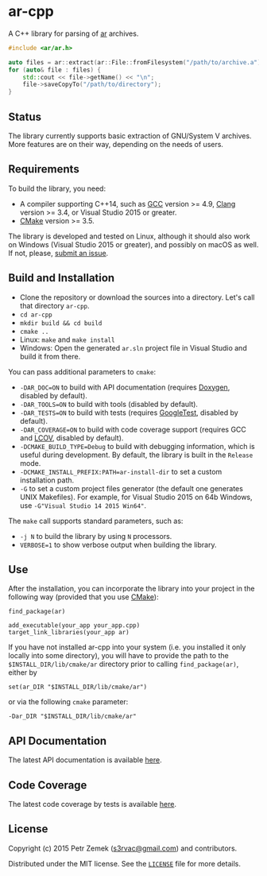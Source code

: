 ar-cpp
======

A C++ library for parsing of [ar](https://en.wikipedia.org/wiki/Ar_(Unix))
archives.

``` cpp
#include <ar/ar.h>

auto files = ar::extract(ar::File::fromFilesystem("/path/to/archive.a"));
for (auto& file : files) {
    std::cout << file->getName() << "\n";
    file->saveCopyTo("/path/to/directory");
}
```

Status
------

The library currently supports basic extraction of GNU/System V archives. More
features are on their way, depending on the needs of users.

Requirements
------------

To build the library, you need:
* A compiler supporting C++14, such as [GCC](https://gcc.gnu.org/) version >=
  4.9, [Clang](http://clang.llvm.org/) version >= 3.4, or Visual
  Studio 2015 or greater.
* [CMake](https://cmake.org/) version >= 3.5.

The library is developed and tested on Linux, although it should also work on
Windows (Visual Studio 2015 or greater), and possibly on macOS as well. If not,
please, [submit an issue](https://github.com/s3rvac/ar-cpp/issues).

Build and Installation
----------------------

* Clone the repository or download the sources into a directory. Let's call that
  directory `ar-cpp`.
* `cd ar-cpp`
* `mkdir build && cd build`
* `cmake ..`
* Linux: `make` and `make install`
* Windows: Open the generated `ar.sln` project file in Visual Studio and build it
  from there.

You can pass additional parameters to `cmake`:
* `-DAR_DOC=ON` to build with API documentation (requires
  [Doxygen](http://www.doxygen.org/), disabled by default).
* `-DAR_TOOLS=ON` to build with tools (disabled by default).
* `-DAR_TESTS=ON` to build with tests (requires
  [GoogleTest](https://github.com/google/googletest), disabled by default).
* `-DAR_COVERAGE=ON` to build with code coverage support (requires GCC and
  [LCOV](http://ltp.sourceforge.net/coverage/lcov.php), disabled by default).
* `-DCMAKE_BUILD_TYPE=Debug` to build with debugging information, which is
  useful during development. By default, the library is built in the `Release`
  mode.
* `-DCMAKE_INSTALL_PREFIX:PATH=ar-install-dir` to set a custom installation
  path.
* `-G` to set a custom project files generator (the default one generates UNIX
  Makefiles). For example, for Visual Studio 2015 on 64b Windows, use
  `-G"Visual Studio 14 2015 Win64"`.

The `make` call supports standard parameters, such as:
* `-j N` to build the library by using `N` processors.
* `VERBOSE=1` to show verbose output when building the library.

Use
---

After the installation, you can incorporate the library into your project in
the following way (provided that you use [CMake](https://cmake.org/)):
```
find_package(ar)

add_executable(your_app your_app.cpp)
target_link_libraries(your_app ar)
```
If you have not installed ar-cpp into your system (i.e. you installed it only
locally into some directory), you will have to provide the path to the
`$INSTALL_DIR/lib/cmake/ar` directory prior to calling `find_package(ar)`,
either by
```
set(ar_DIR "$INSTALL_DIR/lib/cmake/ar")
```
or via the following `cmake` parameter:
```
-Dar_DIR "$INSTALL_DIR/lib/cmake/ar"
```

API Documentation
-----------------

The latest API documentation is available
[here](https://projects.petrzemek.net/ar-cpp/doc/latest/).

Code Coverage
-------------

The latest code coverage by tests is available
[here](https://projects.petrzemek.net/ar-cpp/coverage/latest/).

License
-------

Copyright (c) 2015 Petr Zemek (<s3rvac@gmail.com>) and contributors.

Distributed under the MIT license. See the
[`LICENSE`](https://github.com/s3rvac/ar-cpp/blob/master/LICENSE) file for more
details.

